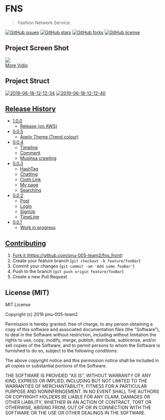 # FNS
> Fashion Network Service.

[![GitHub issues](https://img.shields.io/github/issues/pnu-005-team2/fns_front.svg)](https://github.com/pnu-005-team2/fns_front/issues)
[![GitHub stars](https://img.shields.io/github/stars/pnu-005-team2/fns_front.svg)](https://github.com/pnu-005-team2/fns_front/stargazers)
[![GitHub forks](https://img.shields.io/github/forks/pnu-005-team2/fns_front.svg)](https://github.com/pnu-005-team2/fns_front/network)
[![GitHub license](https://img.shields.io/github/license/pnu-005-team2/fns_front.svg)](https://github.com/pnu-005-team2/fns_front/blob/master/LICENSE)
## Project Screen Shot 
![](https://j.gifs.com/E8Z7qv.gif)   
               [More Vidio](https://www.youtube.com/watch?v=UUe1MsgOkIM)
## Project Struct
<a href="https://ibb.co/MMKn31w"><img src="https://i.ibb.co/ZWvdkg4/2019-06-18-12-12-34.png" alt="2019-06-18-12-12-34" border="0"></a>
<a href="https://ibb.co/m62X3mH"><img src="https://i.ibb.co/pJMRSg3/2019-06-18-12-12-40.png" alt="2019-06-18-12-12-40" border="0"></a><br /><a target='_blank' href='https://statewideinventory.org/volkswagen-0-60-times'>
## Release History
* 1.0.0
    * Release (on AWS)
* 0.0.5
    * Apply Theme (Trend colour)
* 0.0.4
    * Timeline
    * Comment
    * Musinsa crawling
* 0.0.3
    * HashTag
    * Chatting
    * Cloth Link
    * My page
    * Searching
* 0.0.2
    * Post
    * Login
    * SignUp
    * TimeLine
* 0.0.1
    * Work in progress
    
## Contributing

1. Fork it (<https://github.com/pnu-005-team2/fns_front>)
2. Create your feature branch (`git checkout -b feature/fooBar`)
3. Commit your changes (`git commit -am 'Add some fooBar'`)
4. Push to the branch (`git push origin feature/fooBar`)
5. Create a new Pull Request

## License (MIT)

MIT License

Copyright (c) 2019 pnu-005-team2

Permission is hereby granted, free of charge, to any person obtaining a copy
of this software and associated documentation files (the "Software"), to deal
in the Software without restriction, including without limitation the rights
to use, copy, modify, merge, publish, distribute, sublicense, and/or sell
copies of the Software, and to permit persons to whom the Software is
furnished to do so, subject to the following conditions:

The above copyright notice and this permission notice shall be included in all
copies or substantial portions of the Software.

THE SOFTWARE IS PROVIDED "AS IS", WITHOUT WARRANTY OF ANY KIND, EXPRESS OR
IMPLIED, INCLUDING BUT NOT LIMITED TO THE WARRANTIES OF MERCHANTABILITY,
FITNESS FOR A PARTICULAR PURPOSE AND NONINFRINGEMENT. IN NO EVENT SHALL THE
AUTHORS OR COPYRIGHT HOLDERS BE LIABLE FOR ANY CLAIM, DAMAGES OR OTHER
LIABILITY, WHETHER IN AN ACTION OF CONTRACT, TORT OR OTHERWISE, ARISING FROM,
OUT OF OR IN CONNECTION WITH THE SOFTWARE OR THE USE OR OTHER DEALINGS IN THE
SOFTWARE.
